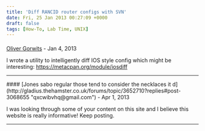 ```yaml
---
title: 'Diff RANCID router configs with SVN'
date: Fri, 25 Jan 2013 00:27:09 +0000
draft: false
tags: [How-To, Lab Time, UNIX]
---
```



#### 
[Oliver Gorwits]( "oliver@cpan.org") - <time datetime="2013-01-31 17:25:41">Jan 4, 2013</time>

I wrote a utility to intelligently diff IOS style config which might be interesting: https://metacpan.org/module/iosdiff
<hr />
#### 
[Jones sabo regular those tend to consider the necklaces it d](http://gladius.thehamster.co.uk/forums/topic/3652710?replies#post-3068655 "qxcwibvhq@gmail.com") - <time datetime="2013-04-15 06:19:25">Apr 1, 2013</time>

I was looking through some of your content on this site and I believe this website is really informative! Keep posting.
<hr />
